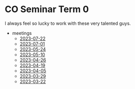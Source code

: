 # CO Seminar Term 0

I always feel so lucky to work with these very talented guys.

- meetings
  - [2023-07-22](research/CO-Seminar/2023-07-22.md)
  - [2023-07-01](research/CO-Seminar/2023-07-01.md)
  - [2023-05-24](research/CO-Seminar/2023-05-24.md)
  - [2023-05-10](research/CO-Seminar/2023-05-10.md)
  - [2023-04-26](research/CO-Seminar/2023-04-26.md)
  - [2023-04-19](research/CO-Seminar/2023-04-19.md)
  - [2023-04-05](research/CO-Seminar/2023-04-05.md)
  - [2023-03-29](research/CO-Seminar/2023-03-29.md)
  - [2023-03-22](research/CO-Seminar/2023-03-22.md)

